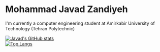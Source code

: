 <!--
**JavadZandiyeh/JavadZandiyeh** is a ✨ _special_ ✨ repository because its `README.md` (this file) appears on your GitHub profile.

Here are some ideas to get you started:

- 🔭 I’m currently working on ...
- 🌱 I’m currently learning ...
- 👯 I’m looking to collaborate on ...
- 🤔 I’m looking for help with ...
- 💬 Ask me about ...
- 📫 How to reach me: ...
- 😄 Pronouns: ...
- ⚡ Fun fact: ...
-->

# Mohammad Javad Zandiyeh
I'm currently a computer engineering student at Amirkabir University of Technology (Tehran Polytechnic)

[![Javad's GitHub stats](https://github-readme-stats.vercel.app/api?username=JavadZandiyeh&show_icons=true&theme=gruvbox)](https://github.com/JavadZandiyeh/JavadZandiyeh)<br/>
[![Top Langs](https://github-readme-stats.vercel.app/api/top-langs/?username=JavadZandiyeh&show_icons=true&theme=gruvbox&&langs_count=10&layout=compact)](https://github.com/JavadZandiyeh/JavadZandiyeh)<br/>
